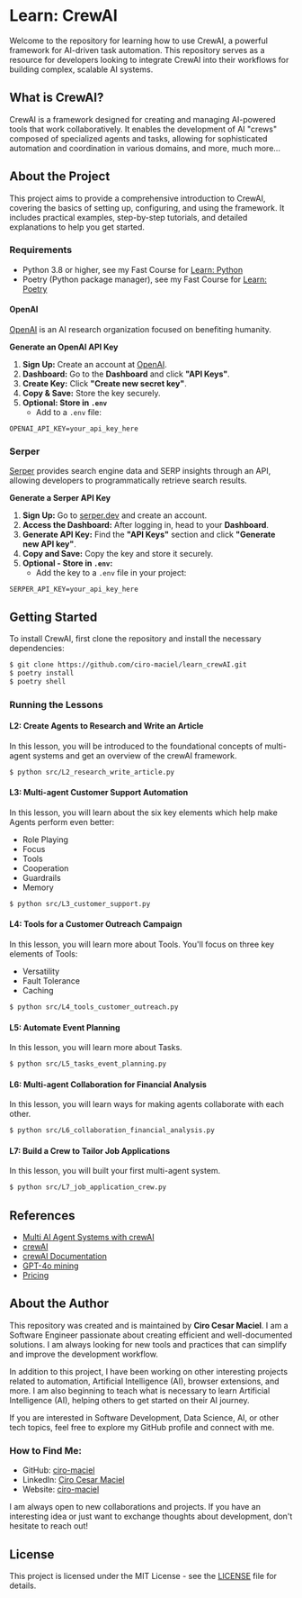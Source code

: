 # Learn: CrewAI

Welcome to the repository for learning how to use CrewAI, a powerful framework for AI-driven task automation. This repository serves as a resource for developers looking to integrate CrewAI into their workflows for building complex, scalable AI systems.

## What is CrewAI?

CrewAI is a framework designed for creating and managing AI-powered tools that work collaboratively. It enables the development of AI "crews" composed of specialized agents and tasks, allowing for sophisticated automation and coordination in various domains, and more, much more...

## About the Project

This project aims to provide a comprehensive introduction to CrewAI, covering the basics of setting up, configuring, and using the framework. It includes practical examples, step-by-step tutorials, and detailed explanations to help you get started.

### Requirements

- Python 3.8 or higher, see my Fast Course for [Learn: Python](https://github.com/ciro-maciel/learn_python)
- Poetry (Python package manager), see my Fast Course for [Learn: Poetry](https://github.com/ciro-maciel/learn_poetry)


#### OpenAI
[OpenAI](https://openai.com/) is an AI research organization focused on benefiting humanity.

**Generate an OpenAI API Key**

1. **Sign Up:** Create an account at [OpenAI](https://platform.openai.com/signup).
2. **Dashboard:** Go to the **Dashboard** and click **"API Keys"**.
3. **Create Key:** Click **"Create new secret key"**.
4. **Copy & Save:** Store the key securely.
5. **Optional: Store in `.env`**
    - Add to a `.env` file:

```env
OPENAI_API_KEY=your_api_key_here
```

### Serper
[Serper](https://serper.dev) provides search engine data and SERP insights through an API, allowing developers to programmatically retrieve search results.

**Generate a Serper API Key**

1. **Sign Up:** Go to [serper.dev](https://serper.dev) and create an account.
2. **Access the Dashboard:** After logging in, head to your **Dashboard**.
3. **Generate API Key:** Find the **"API Keys"** section and click **"Generate new API key"**.
4. **Copy and Save:** Copy the key and store it securely.
5. **Optional - Store in `.env`:**
   - Add the key to a `.env` file in your project:

```env
SERPER_API_KEY=your_api_key_here
```

## Getting Started

To install CrewAI, first clone the repository and install the necessary dependencies:

```bash
$ git clone https://github.com/ciro-maciel/learn_crewAI.git
$ poetry install
$ poetry shell
```

### Running the Lessons

####  L2: Create Agents to Research and Write an Article

In this lesson, you will be introduced to the foundational concepts of multi-agent systems and get an overview of the crewAI framework.

```bash
$ python src/L2_research_write_article.py
```

#### L3: Multi-agent Customer Support Automation

In this lesson, you will learn about the six key elements which help make Agents perform even better:
- Role Playing
- Focus
- Tools
- Cooperation
- Guardrails
- Memory

```bash
$ python src/L3_customer_support.py
```

#### L4: Tools for a Customer Outreach Campaign

In this lesson, you will learn more about Tools. You'll focus on three key elements of Tools:
- Versatility
- Fault Tolerance
- Caching

```bash
$ python src/L4_tools_customer_outreach.py
```

#### L5: Automate Event Planning

In this lesson, you will learn more about Tasks.

```bash
$ python src/L5_tasks_event_planning.py
```

#### L6: Multi-agent Collaboration for Financial Analysis

In this lesson, you will learn ways for making agents collaborate with each other.

```bash
$ python src/L6_collaboration_financial_analysis.py
```

#### L7: Build a Crew to Tailor Job Applications

In this lesson, you will built your first multi-agent system.

```bash
$ python src/L7_job_application_crew.py
```


## References

- [Multi AI Agent Systems with crewAI](https://www.deeplearning.ai/short-courses/multi-ai-agent-systems-with-crewai/)
- [crewAI](https://www.crewai.com/)
- [crewAI Documentation](https://docs.crewai.com/)
- [GPT-4o mining](https://openai.com/index/gpt-4o-mini-advancing-cost-efficient-intelligence/)
- [Pricing](https://openai.com/api/pricing/)


## About the Author

This repository was created and is maintained by **Ciro Cesar Maciel**. I am a Software Engineer passionate about creating efficient and well-documented solutions. I am always looking for new tools and practices that can simplify and improve the development workflow.

In addition to this project, I have been working on other interesting projects related to automation, Artificial Intelligence (AI), browser extensions, and more. I am also beginning to teach what is necessary to learn Artificial Intelligence (AI), helping others to get started on their AI journey.

If you are interested in Software Development, Data Science, AI, or other tech topics, feel free to explore my GitHub profile and connect with me.

### How to Find Me:

- GitHub: [ciro-maciel](https://github.com/ciro-maciel)
- LinkedIn: [Ciro Cesar Maciel](https://www.linkedin.com/in/ciro-maciel/)
- Website: [ciro-maciel](https://www.ciro-maciel.click)

I am always open to new collaborations and projects. If you have an interesting idea or just want to exchange thoughts about development, don't hesitate to reach out!

## License

This project is licensed under the MIT License - see the [LICENSE](LICENSE) file for details.
